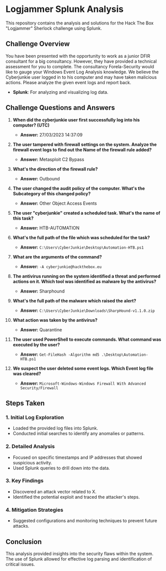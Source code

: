 
# Logjammer Splunk Analysis

This repository contains the analysis and solutions for the Hack The Box "Logjammer" Sherlock challenge using Splunk.

## Challenge Overview

You have been presented with the opportunity to work as a junior DFIR consultant for a big consultancy. However, they have provided a technical assessment for you to complete. The consultancy Forela-Security would like to gauge your Windows Event Log Analysis knowledge. We believe the Cyberjunkie user logged in to his computer and may have taken malicious actions. Please analyze the given event logs and report back.

- **Splunk**: For analyzing and visualizing log data.


## Challenge Questions and Answers

1. **When did the cyberjunkie user first successfully log into his computer? (UTC)**
   - **Answer:** 27/03/2023 14:37:09

2. **The user tampered with firewall settings on the system. Analyze the firewall event logs to find out the Name of the firewall rule added?**
   - **Answer:** Metasploit C2 Bypass

3. **What's the direction of the firewall rule?**
   - **Answer:** Outbound

4. **The user changed the audit policy of the computer. What's the Subcategory of this changed policy?**
   - **Answer:** Other Object Access Events

5. **The user "cyberjunkie" created a scheduled task. What's the name of this task?**
   - **Answer:** HTB-AUTOMATION

6. **What's the full path of the file which was scheduled for the task?**
   - **Answer:** `C:\Users\CyberJunkie\Desktop\Automation-HTB.ps1`

7. **What are the arguments of the command?**
   - **Answer:** `-A cyberjunkie@hackthebox.eu`

8. **The antivirus running on the system identified a threat and performed actions on it. Which tool was identified as malware by the antivirus?**
   - **Answer:** Sharphound

9. **What's the full path of the malware which raised the alert?**
   - **Answer:** `C:\Users\CyberJunkie\Downloads\SharpHound-v1.1.0.zip`

10. **What action was taken by the antivirus?**
    - **Answer:** Quarantine

11. **The user used PowerShell to execute commands. What command was executed by the user?**
    - **Answer:** `Get-FileHash -Algorithm md5 .\Desktop\Automation-HTB.ps1`

12. **We suspect the user deleted some event logs. Which Event log file was cleared?**
    - **Answer:** `Microsoft-Windows-Windows Firewall With Advanced Security/Firewall`

## Steps Taken

### 1. Initial Log Exploration
- Loaded the provided log files into Splunk.
- Conducted initial searches to identify any anomalies or patterns.

### 2. Detailed Analysis
- Focused on specific timestamps and IP addresses that showed suspicious activity.
- Used Splunk queries to drill down into the data.

### 3. Key Findings
- Discovered an attack vector related to X.
- Identified the potential exploit and traced the attacker's steps.

### 4. Mitigation Strategies
- Suggested configurations and monitoring techniques to prevent future attacks.

## Conclusion

This analysis provided insights into the security flaws within the system. The use of Splunk allowed for effective log parsing and identification of critical issues.
